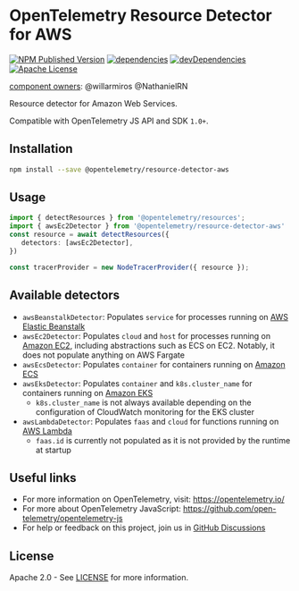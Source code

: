 # OpenTelemetry Resource Detector for AWS

[![NPM Published Version][npm-img]][npm-url]
[![dependencies][dependencies-image]][dependencies-url]
[![devDependencies][devDependencies-image]][devDependencies-url]
[![Apache License][license-image]][license-image]

[component owners](https://github.com/open-telemetry/opentelemetry-js-contrib/blob/main/.github/component_owners.yml): @willarmiros @NathanielRN

Resource detector for Amazon Web Services.

Compatible with OpenTelemetry JS API and SDK `1.0+`.

## Installation

```bash
npm install --save @opentelemetry/resource-detector-aws
```

## Usage

```typescript
import { detectResources } from '@opentelemetry/resources';
import { awsEc2Detector } from '@opentelemetry/resource-detector-aws'
const resource = await detectResources({
   detectors: [awsEc2Detector],
})

const tracerProvider = new NodeTracerProvider({ resource });
```

## Available detectors

- `awsBeanstalkDetector`: Populates `service` for processes running on [AWS Elastic Beanstalk](https://aws.amazon.com/elasticbeanstalk/)
- `awsEc2Detector`: Populates `cloud` and `host` for processes running on [Amazon EC2](https://aws.amazon.com/ec2/), including abstractions such as ECS on EC2. Notably, it does not populate anything on AWS Fargate
- `awsEcsDetector`: Populates `container` for containers running on [Amazon ECS](https://aws.amazon.com/ecs/)
- `awsEksDetector`: Populates `container` and `k8s.cluster_name` for containers running on [Amazon EKS](https://aws.amazon.com/eks/)
  - `k8s.cluster_name` is not always available depending on the configuration of CloudWatch monitoring for the EKS cluster
- `awsLambdaDetector`: Populates `faas` and `cloud` for functions running on [AWS Lambda](https://aws.amazon.com/lambda/)
  - `faas.id` is currently not populated as it is not provided by the runtime at startup

## Useful links

- For more information on OpenTelemetry, visit: <https://opentelemetry.io/>
- For more about OpenTelemetry JavaScript: <https://github.com/open-telemetry/opentelemetry-js>
- For help or feedback on this project, join us in [GitHub Discussions][discussions-url]

## License

Apache 2.0 - See [LICENSE][license-url] for more information.

[discussions-url]: https://github.com/open-telemetry/opentelemetry-js/discussions
[license-url]: https://github.com/open-telemetry/opentelemetry-js-contrib/blob/main/LICENSE
[license-image]: https://img.shields.io/badge/license-Apache_2.0-green.svg?style=flat
[dependencies-image]: https://status.david-dm.org/gh/open-telemetry/opentelemetry-js-contrib.svg?path=detectors%2Fnode%2Fopentelemetry-resource-detector-aws
[dependencies-url]: https://david-dm.org/open-telemetry/opentelemetry-js-contrib?path=detectors%2Fnode%2Fopentelemetry-resource-detector-aws
[devDependencies-image]: https://status.david-dm.org/gh/open-telemetry/opentelemetry-js-contrib.svg?path=detectors%2Fnode%2Fopentelemetry-resource-detector-aws&type=dev
[devDependencies-url]: https://david-dm.org/open-telemetry/opentelemetry-js-contrib?path=detectors%2Fnode%2Fopentelemetry-resource-detector-aws&type=dev
[npm-url]: https://www.npmjs.com/package/@opentelemetry/resource-detector-aws
[npm-img]: https://badge.fury.io/js/%40opentelemetry%2Fresource-detector-aws.svg
